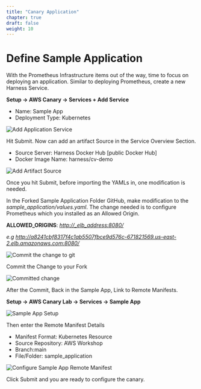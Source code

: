 ```yaml
---
title: "Canary Application"
chapter: true
draft: false
weight: 10
---
```


# Define Sample Application

With the Prometheus Infrastructure items out of the way, time to focus on deploying an application. Similar to deploying Prometheus, create a new Harness Service. 

**Setup -> AWS Canary -> Services + Add Service**

* Name: Sample App
* Deployment Type: Kubernetes

![Add Application Service](../images/new_service.png)

Hit Submit. Now can add an artifact Source in the Service Overview Section. 

* Source Server: Harness Docker Hub [public Docker Hub]
* Docker Image Name: harness/cv-demo

![Add Artifact Source](../images/artifact_source.png)
 
Once you hit Submit, before importing the YAMLs in, one modification is needed. 

In the Forked Sample Application Folder GitHub, make modification to the *sample_application/values.yaml*. The change needed is to configure Prometheus which you installed  as an Allowed Origin. 

**ALLOWED_ORIGINS**: <i><http://_elb_address:8080/></i></p>
<i>e.g http://a8241cbf8317f4c1ab5507fbce9d576c-671821569.us-east-2.elb.amazonaws.com:8080/</i>

![Commit the change to git](../images/allowed_origins_commit_2.png)

Commit the Change to your Fork

![Committed change](../images/allowed_origins_commit.png)


After the Commit, Back in the Sample App, Link to Remote Manifests. 

**Setup -> AWS Canary Lab -> Services -> Sample App**

![Sample App Setup](../images/sample_app_setup.png)


Then enter the Remote Manifest Details

* Manifest Format: Kubernetes Resource
* Source Repository: AWS Workshop
* Branch:main
* File/Folder: sample_application

![Configure Sample App Remote Manifest](../images/sample_app_remote_manifest.png)

Click Submit and you are ready to configure the canary. 

